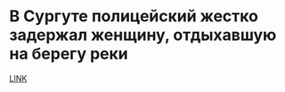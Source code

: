 # В Сургуте полицейский жестко задержал женщину, отдыхавшую на берегу реки



[LINK](https://varlamov.ru/3923916.html)